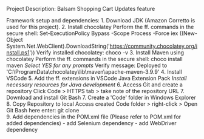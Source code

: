 Project Description: Balsam Shopping Cart Updates feature

Framework setup and dependencies:
    1. Download JDK (Amazon Corretto is used for this project).
    2. Install chocolatey
        Perform the ff. commands in the secure shell:
            Set-ExecutionPolicy Bypass -Scope Process -Force
            iex ((New-Object System.Net.WebClient).DownloadString('https://community.chocolatey.org/install.ps1'))
        Verify installed chocolatey:
            choco -v
    3. Install Maven using chocolatey
        Perform the ff. commands in the secure shell:
            choco install maven     *Select YES for any prompts*
        Verify message:
            Deployed to 'C:\ProgramData\chocolatey\lib\maven\apache-maven-3.9.9'
    4. Install VSCode
    5. Add the ff. extensions in VSCode
            Java Extension Pack     *Install necessary resources for Java development*
    6. Access Git and create a repository
        Click Code > HTTPS tab > take note of the repository URL
    7. Download and install Git Bash
    7. Create a 'Code' folder in Windows Explorer
    8. Copy Repository to local
        Access created Code folder > right-click > Open Git Bash here
        enter: git clone <repository URL>   
    9. Add dependencies in the POM.xml file (Please refer to POM.xml for added dependencies)
        - add Selenium dependency
        - add WebDriver dependency
    